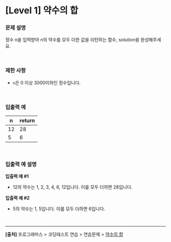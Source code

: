 # [Level 1] 약수의 합

### 문제 설명
정수 n을 입력받아 n의 약수를 모두 더한 값을 리턴하는 함수, solution을 완성해주세요.

<br>

### 제한 사항
* `n`은 0 이상 3000이하인 정수입니다.

<br>

### 입출력 예
|n|return|
|---|---|
|12|28|
|5|6|

<br>

### 입출력 예 설명
**입출력 예 #1**
* 12의 약수는 1, 2, 3, 4, 6, 12입니다. 이를 모두 더하면 28입니다.

**입출력 예 #2**
* 5의 약수는 1, 5입니다. 이를 모두 더하면 6입니다.

<br>

---
**[출처]** 프로그래머스 > 코딩테스트 연습 > 연습문제 > [약수의 합](https://school.programmers.co.kr/learn/courses/30/lessons/12928)